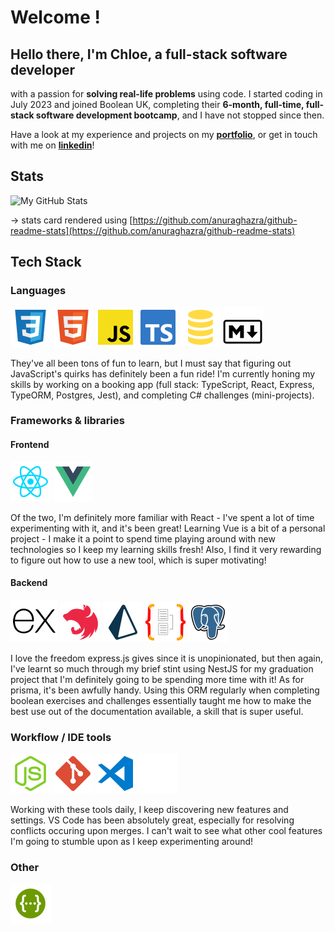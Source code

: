 # Welcome !

## Hello there, I'm Chloe, a full-stack software developer

 with a passion for **solving real-life problems** using code. I started coding in July 2023 and joined Boolean UK, completing their **6-month, full-time, full-stack software development bootcamp**, and I have not stopped since then. 

Have a look at my experience and projects on my [**portfolio**](https://chloe-zermatten-portfolio.vercel.app/), or get in touch with me on [**linkedin**](https://www.linkedin.com/in/chloé-z)!

## Stats

![My GitHub Stats](https://github-readme-stats.vercel.app/api/?username=Chloe070196&count_private=true&theme=transparent&showicons=true)

-> stats card rendered using [https://github.com/anuraghazra/github-readme-stats](https://github.com/anuraghazra/github-readme-stats)

## Tech Stack

### Languages

![SVG Image](./assets/svg/css-svgrepo-com.svg)
![SVG Image](./assets/svg/html-svgrepo-com.svg)
![SVG Image](./assets/svg/js-official-svgrepo-com.svg)
![SVG Image](./assets/svg/typescript-official-svgrepo-com.svg)
![SVG Image](./assets/svg/sql-svgrepo-com.svg)
![SVG Image](./assets/svg/markdown-svgrepo-com.svg)

They've all been tons of fun to learn, but I must say that figuring out JavaScript's quirks has definitely been a fun ride! I'm currently honing my skills by working on a booking app (full stack: TypeScript, React, Express, TypeORM, Postgres, Jest), and completing C# challenges (mini-projects).

### Frameworks & libraries

#### Frontend

![SVG Image](./assets/svg/reactjs-svgrepo-com.svg)
![SVG Image](./assets/svg/vue-svgrepo-com.svg)

Of the two, I'm definitely more familiar with React - I've spent a lot of time experimenting with it, and it's been great! Learning Vue is a bit of a personal project - I make it a point to spend time playing around with new technologies so I keep my learning skills fresh! Also, I find it very rewarding to figure out how to use a new tool, which is super motivating!

#### Backend

![SVG Image](./assets/svg/expressjs-icon.svg)
![SVG Image](./assets/svg/nestjs-svgrepo-com.svg)
![SVG Image](./assets/svg/light-prisma-svgrepo-com.svg)
![SVG Image](./assets/svg/typeorm-iconify.svg)
![SVG Image](./assets/svg/pgsql-svgrepo-com.svg)

I love the freedom express.js gives since it is unopinionated, but then again, I've learnt so much through my brief stint using NestJS for my graduation project that I'm definitely going to be spending more time with it!
As for prisma, it's been awfully handy. Using this ORM regularly when completing boolean exercises and challenges essentially taught me how to make the best use out of the documentation available, a skill that is super useful.

### Workflow / IDE tools

![SVG Image](./assets/svg/node-svgrepo-com.svg)
![SVG Image](./assets/svg/git-svgrepo-com.svg)
![SVG Image](./assets/svg/vscode2-svgrepo-com.svg)
![SVG Image](./assets/svg/github-142-svgrepo-com.svg)

Working with these tools daily, I keep discovering new features and settings. VS Code has been absolutely great, especially for resolving conflicts occuring upon merges. I can't wait to see what other cool features I'm going to stumble upon as I keep experimenting around!

### Other

![SVG Image](./assets/svg/swagger-svgrepo-com.svg)
